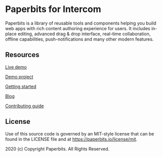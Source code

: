 # Paperbits for Intercom

Paperbits is a library of reusable tools and components helping you build web apps with rich content authoring experience for users. It includes in-place editing, advanced drag & drop interface, real-time collaboration, offline capabilities, push-notifications and many other modern features.


## Resources

[Live demo](https://demo.paperbits.io)

[Demo project](https://github.com/paperbits/paperbits-demo)

[Getting started](https://paperbits.io/wiki/getting-started)

[Blog](https://paperbits.io/blog)

[Contributing guide](https://paperbits.io/contributing)


## License
Use of this source code is governed by an MIT-style license that can be found in the LICENSE file and at https://paperbits.io/license/mit.

2020 (c) Copyright Paperbits. All Rights Reserved.
